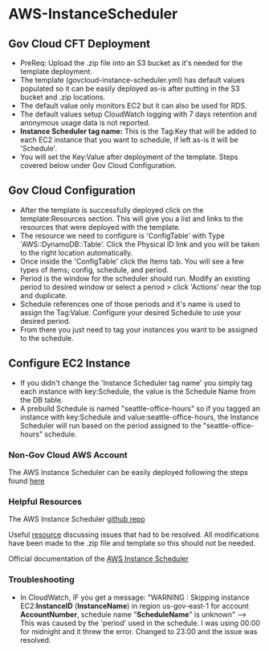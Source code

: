 # AWS-InstanceScheduler

## Gov Cloud CFT Deployment ##

* PreReq: Upload the .zip file into an S3 bucket as it's needed for the template deployment.
* The template (govcloud-instance-scheduler.yml) has default values populated so it can be easily deployed as-is after putting in the S3 bucket and .zip locations.
* The default value only monitors EC2 but it can also be used for RDS.
* The default values setup CloudWatch logging with 7 days retention and anonymous usage data is not reported.
* **Instance Scheduler tag name:** This is the Tag:Key that will be added to each EC2 instance that you want to schedule, if left as-is it will be 'Schedule'.
* You will set the Key:Value after deployment of the template. Steps covered below under Gov Cloud Configuration.

## Gov Cloud Configuration ##

* After the template is successfully deployed click on the template:Resources section. This will give you a list and links to the resources that were deployed with the template.
* The resource we need to configure is 'ConfigTable' with Type 'AWS::DynamoDB::Table'. Click the Physical ID link and you will be taken to the right location automatically.
* Once inside the 'ConfigTable' click the Items tab. You will see a few types of items; config, schedule, and period.
* Period is the window for the scheduler should run. Modify an existing period to desired window or select a period > click 'Actions' near the top and duplicate.
* Schedule references one of those periods and it's name is used to assign the Tag:Value. Configure your desired Schedule to use your desired period.
* From there you just need to tag your instances you want to be assigned to the schedule.

## Configure EC2 Instance ##

* If you didn't change the 'Instance Scheduler tag name' you simply tag each instance with key:Schedule, the value is the Schedule Name from the DB table.
* A prebuild Schedule is named "seattle-office-hours" so if you tagged an instance with key:Schedule and value:seattle-office-hours, the Instance Scheduler will run based on the period assigned to the "seattle-office-hours" schedule.

### Non-Gov Cloud AWS Account ###

The AWS Instance Scheduler can be easily deployed following the steps found [here](https://aws.amazon.com/solutions/implementations/instance-scheduler/)

### Helpful Resources ###

The AWS Instance Scheduler [github repo](https://github.com/awslabs/aws-instance-scheduler)

Useful [resource](https://github.com/awslabs/aws-instance-scheduler/issues/11) discussing issues that had to be resolved. All modifications have been made to the .zip file and template so this should not be needed.

Official documentation of the [AWS Instance Scheduler](https://docs.aws.amazon.com/solutions/latest/instance-scheduler/instance-scheduler.pdf)

### Troubleshooting ###

* In CloudWatch, IF you get a message: "WARNING : Skipping instance EC2:**InstanceID** (**InstanceName**) in region us-gov-east-1 for account **AccountNumber**, schedule name "**ScheduleName**" is unknown"
--> This was caused by the 'period' used in the schedule. I was using 00:00 for midnight and it threw the error. Changed to 23:00 and the issue was resolved.
